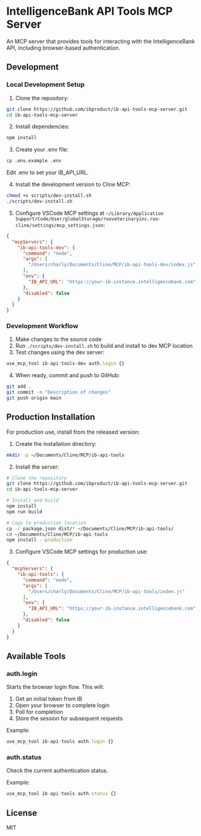 # IntelligenceBank API Tools MCP Server

An MCP server that provides tools for interacting with the IntelligenceBank API, including browser-based authentication.

## Development

### Local Development Setup

1. Clone the repository:
```bash
git clone https://github.com/ibproduct/ib-api-tools-mcp-server.git
cd ib-api-tools-mcp-server
```

2. Install dependencies:
```bash
npm install
```

3. Create your .env file:
```bash
cp .env.example .env
```
Edit .env to set your IB_API_URL.

4. Install the development version to Cline MCP:
```bash
chmod +x scripts/dev-install.sh
./scripts/dev-install.sh
```

5. Configure VSCode MCP settings at `~/Library/Application Support/Code/User/globalStorage/rooveterinaryinc.roo-cline/settings/mcp_settings.json`:

```json
{
  "mcpServers": {
    "ib-api-tools-dev": {
      "command": "node",
      "args": [
        "/Users/charly/Documents/Cline/MCP/ib-api-tools-dev/index.js"
      ],
      "env": {
        "IB_API_URL": "https://your-ib-instance.intelligencebank.com"
      },
      "disabled": false
    }
  }
}
```

### Development Workflow

1. Make changes to the source code
2. Run `./scripts/dev-install.sh` to build and install to dev MCP location
3. Test changes using the dev server:
```typescript
use_mcp_tool ib-api-tools-dev auth.login {}
```

4. When ready, commit and push to GitHub:
```bash
git add .
git commit -m "Description of changes"
git push origin main
```

## Production Installation

For production use, install from the released version:

1. Create the installation directory:
```bash
mkdir -p ~/Documents/Cline/MCP/ib-api-tools
```

2. Install the server:
```bash
# Clone the repository
git clone https://github.com/ibproduct/ib-api-tools-mcp-server.git
cd ib-api-tools-mcp-server

# Install and build
npm install
npm run build

# Copy to production location
cp -r package.json dist/* ~/Documents/Cline/MCP/ib-api-tools/
cd ~/Documents/Cline/MCP/ib-api-tools
npm install --production
```

3. Configure VSCode MCP settings for production use:
```json
{
  "mcpServers": {
    "ib-api-tools": {
      "command": "node",
      "args": [
        "/Users/charly/Documents/Cline/MCP/ib-api-tools/index.js"
      ],
      "env": {
        "IB_API_URL": "https://your-ib-instance.intelligencebank.com"
      },
      "disabled": false
    }
  }
}
```

## Available Tools

### auth.login
Starts the browser login flow. This will:
1. Get an initial token from IB
2. Open your browser to complete login
3. Poll for completion
4. Store the session for subsequent requests

Example:
```typescript
use_mcp_tool ib-api-tools auth.login {}
```

### auth.status
Check the current authentication status.

Example:
```typescript
use_mcp_tool ib-api-tools auth.status {}
```

## License

MIT